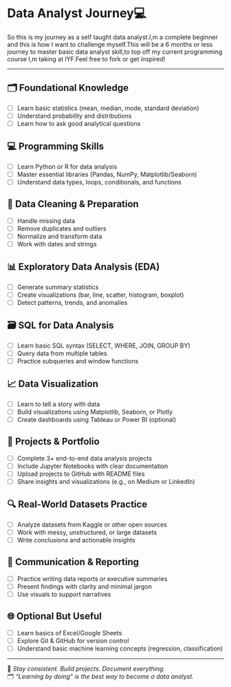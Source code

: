# Data Analyst Journey💻
So this is my journey as a self taught data analyst.I,m a complete beginner and this is how I want to challenge myself.This will be a 6 months or less journey to master basic data analyst skill,to top off my current programming course I,m taking at IYF.Feel free to fork or get inspired!

---

## 🗂️ Foundational Knowledge
- [ ] Learn basic statistics (mean, median, mode, standard deviation)
- [ ] Understand probability and distributions
- [ ] Learn how to ask good analytical questions

## 💻 Programming Skills
- [ ] Learn Python or R for data analysis
- [ ] Master essential libraries (Pandas, NumPy, Matplotlib/Seaborn)
- [ ] Understand data types, loops, conditionals, and functions

## 🧹 Data Cleaning & Preparation
- [ ] Handle missing data
- [ ] Remove duplicates and outliers
- [ ] Normalize and transform data
- [ ] Work with dates and strings

## 📊 Exploratory Data Analysis (EDA)
- [ ] Generate summary statistics
- [ ] Create visualizations (bar, line, scatter, histogram, boxplot)
- [ ] Detect patterns, trends, and anomalies

## 🗃️ SQL for Data Analysis
- [ ] Learn basic SQL syntax (SELECT, WHERE, JOIN, GROUP BY)
- [ ] Query data from multiple tables
- [ ] Practice subqueries and window functions

## 📈 Data Visualization
- [ ] Learn to tell a story with data
- [ ] Build visualizations using Matplotlib, Seaborn, or Plotly
- [ ] Create dashboards using Tableau or Power BI (optional)

## 📁 Projects & Portfolio
- [ ] Complete 3+ end-to-end data analysis projects
- [ ] Include Jupyter Notebooks with clear documentation
- [ ] Upload projects to GitHub with README files
- [ ] Share insights and visualizations (e.g., on Medium or LinkedIn)

## 🔍 Real-World Datasets Practice
- [ ] Analyze datasets from Kaggle or other open sources
- [ ] Work with messy, unstructured, or large datasets
- [ ] Write conclusions and actionable insights

## 📄 Communication & Reporting
- [ ] Practice writing data reports or executive summaries
- [ ] Present findings with clarity and minimal jargon
- [ ] Use visuals to support narratives

## 🌐 Optional But Useful
- [ ] Learn basics of Excel/Google Sheets
- [ ] Explore Git & GitHub for version control
- [ ] Understand basic machine learning concepts (regression, classification)

---

🏁 *Stay consistent. Build projects. Document everything.*  
🗂️ *“Learning by doing” is the best way to become a data analyst.*  
